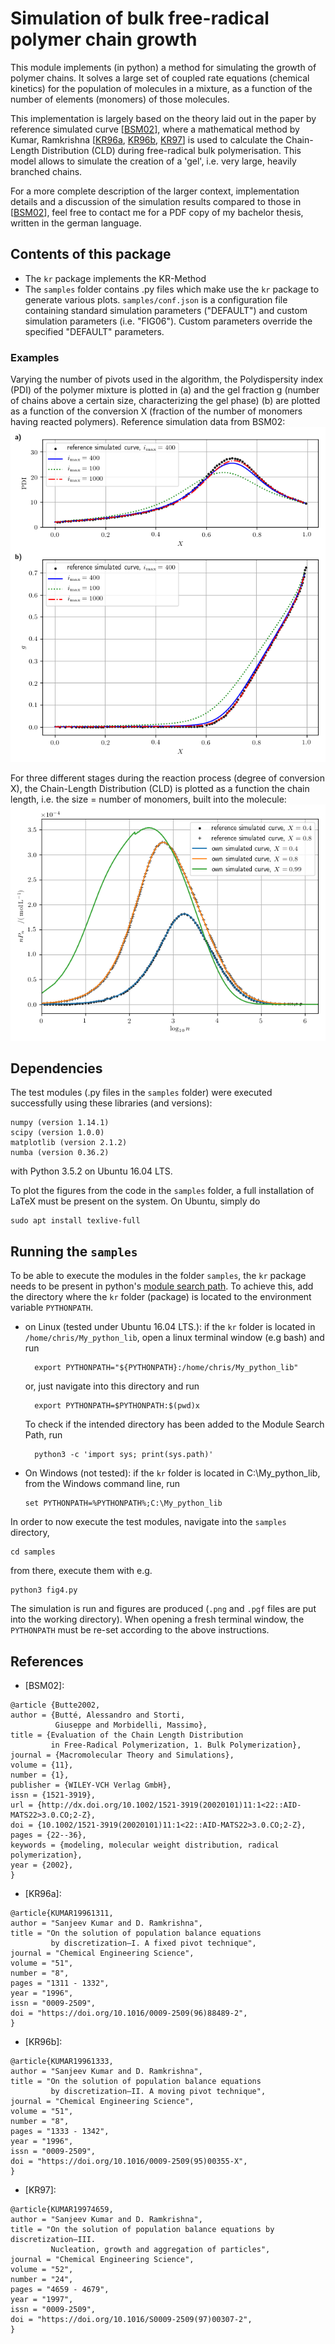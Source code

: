 # Simulation of bulk free-radical polymer chain growth
This module implements (in python) a method for simulating the growth of polymer chains. 
It solves a large set of coupled rate equations (chemical kinetics) for the population of molecules in a mixture, 
as a function of the number of elements (monomers) of those molecules. 

This implementation is largely based on the theory laid out in the paper by reference simulated curve [[BSM02](http://dx.doi.org/10.1002/1521-3919(20020101)11:1<22::AID-MATS22>3.0.CO;2-Z)], 
where a mathematical method by Kumar, Ramkrishna 
[[KR96a](https://doi.org/10.1016/0009-2509(96)88489-2), [KR96b](https://doi.org/10.1016/0009-2509(95)00355-X), [KR97](https://doi.org/10.1016/S0009-2509(97)00307-2)] 
is used to calculate the Chain-Length Distribution (CLD) during free-radical bulk polymerisation. 
This model allows to simulate the creation of a 'gel', i.e. very large, heavily branched chains.


For a more complete description of the larger context, implementation details and a discussion
of the simulation results compared to those in [[BSM02](http://dx.doi.org/10.1002/1521-3919(20020101)11:1<22::AID-MATS22>3.0.CO;2-Z)], 
feel free to contact me for a PDF copy of my bachelor thesis, written in the german language. 

## Contents of this package
- The `kr` package implements the KR-Method
- The `samples` folder contains .py files which make use the `kr` package to
  generate various plots.
  `samples/conf.json` is a configuration file containing standard simulation
  parameters ("DEFAULT") and custom simulation parameters (i.e. "FIG06").
  Custom parameters override the specified "DEFAULT" parameters.
  
### Examples
Varying the number of pivots used in the algorithm, the Polydispersity index (PDI) of the polymer mixture is plotted in (a) and the gel fraction g (number of chains above a certain size, characterizing the gel phase) (b) are plotted as a function of the conversion X (fraction of the number of monomers having reacted polymers). Reference simulation data from BSM02: 
![](./samples/output_pngs/58221_FIG07ab(FIG06)dispersitygelfraction.png)


For three different stages during the reaction process (degree of conversion X), the Chain-Length Distribution (CLD) is plotted as a function the chain length, i.e. the size = number of monomers, built into the molecule: 
![](./samples/output_pngs/02305_FIG06clds.png)

## Dependencies
The test modules (.py files in the `samples` folder) were executed successfully 
using these libraries (and versions):

```
numpy (version 1.14.1)
scipy (version 1.0.0)
matplotlib (version 2.1.2)
numba (version 0.36.2)
```

with Python 3.5.2 on Ubuntu 16.04 LTS.

To plot the figures from the code in the `samples` folder, a full installation 
of LaTeX must be present on the system. On Ubuntu, simply do 
```
sudo apt install texlive-full
```

## Running the `samples`
To be able to execute the modules in the folder `samples`, the `kr` package 
needs to be present in python's [module search path](https://docs.python.org/3/tutorial/modules.html#the-module-search-path). 
To achieve this, add the directory where the `kr` folder (package) is located 
to the environment variable `PYTHONPATH`.

- on Linux (tested under Ubuntu 16.04 LTS.): 
  if the `kr` folder is located in `/home/chris/My_python_lib`, open a 
  linux terminal window (e.g bash) and run
  ```
	export PYTHONPATH="${PYTHONPATH}:/home/chris/My_python_lib"
  ```
  or, just navigate into this directory and run 
  ```
	export PYTHONPATH=$PYTHONPATH:$(pwd)x
  ```
  To check if the intended directory has been added to the
  Module Search Path, run
  ```
	python3 -c 'import sys; print(sys.path)'
  ```
  
- On Windows (not tested):
  if the `kr` folder is located in C:\My_python_lib, from the Windows command line, run
  ```
  set PYTHONPATH=%PYTHONPATH%;C:\My_python_lib
  ```

In order to now execute the test modules, navigate into the `samples` directory, 
```
cd samples
```
from there, execute them with e.g.
```
python3 fig4.py
```
The simulation is run and figures are produced (`.png` and `.pgf` files are put into the working directory).
When opening a fresh terminal window, the `PYTHONPATH` must be re-set according to the above instructions. 

## References

- [BSM02]: 
```
@article {Butte2002,
author = {Butté, Alessandro and Storti,
          Giuseppe and Morbidelli, Massimo},
title = {Evaluation of the Chain Length Distribution
         in Free-Radical Polymerization, 1. Bulk Polymerization},
journal = {Macromolecular Theory and Simulations},
volume = {11},
number = {1},
publisher = {WILEY-VCH Verlag GmbH},
issn = {1521-3919},
url = {http://dx.doi.org/10.1002/1521-3919(20020101)11:1<22::AID-MATS22>3.0.CO;2-Z},
doi = {10.1002/1521-3919(20020101)11:1<22::AID-MATS22>3.0.CO;2-Z},
pages = {22--36},
keywords = {modeling, molecular weight distribution, radical polymerization},
year = {2002},
}
```
- [KR96a]: 
```
@article{KUMAR19961311,
author = "Sanjeev Kumar and D. Ramkrishna", 
title = "On the solution of population balance equations
         by discretization—I. A fixed pivot technique",
journal = "Chemical Engineering Science",
volume = "51",
number = "8",
pages = "1311 - 1332",
year = "1996",
issn = "0009-2509",
doi = "https://doi.org/10.1016/0009-2509(96)88489-2", 
}
```
- [KR96b]: 
```
@article{KUMAR19961333,
author = "Sanjeev Kumar and D. Ramkrishna", 
title = "On the solution of population balance equations
         by discretization—II. A moving pivot technique",
journal = "Chemical Engineering Science",
volume = "51",
number = "8",
pages = "1333 - 1342",
year = "1996",
issn = "0009-2509",
doi = "https://doi.org/10.1016/0009-2509(95)00355-X",
}
```

- [KR97]: 
```
@article{KUMAR19974659,
author = "Sanjeev Kumar and D. Ramkrishna", 
title = "On the solution of population balance equations by discretization—III.
         Nucleation, growth and aggregation of particles",
journal = "Chemical Engineering Science",
volume = "52",
number = "24",
pages = "4659 - 4679",
year = "1997",
issn = "0009-2509",
doi = "https://doi.org/10.1016/S0009-2509(97)00307-2",
}
```
